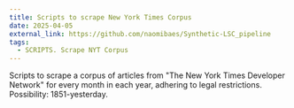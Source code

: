 ```yaml
---
title: Scripts to scrape New York Times Corpus
date: 2025-04-05
external_link: https://github.com/naomibaes/Synthetic-LSC_pipeline
tags:
  - SCRIPTS. Scrape NYT Corpus
---
```


Scripts to scrape a corpus of articles from "The New York Times Developer Network" for every month in each year, adhering to legal restrictions. Possibility: 1851-yesterday.

<!--more-->

